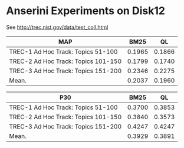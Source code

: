 # Anserini Experiments on Disk12

See http://trec.nist.gov/data/test_coll.html

MAP                                   | BM25   | QL     
--------------------------------------|--------|--------
TREC-1 Ad Hoc Track: Topics 51-100    | 0.1965 | 0.1866 
TREC-2 Ad Hoc Track: Topics 101-150   | 0.1799 | 0.1740 
TREC-3 Ad Hoc Track: Topics 151-200   | 0.2346 | 0.2275 
Mean.                                 | 0.2037 | 0.1960 


P30                                   | BM25   | QL     
--------------------------------------|--------|--------
TREC-1 Ad Hoc Track: Topics 51-100    | 0.3700 | 0.3853 
TREC-2 Ad Hoc Track: Topics 101-150   | 0.3840 | 0.3573 
TREC-3 Ad Hoc Track: Topics 151-200   | 0.4247 | 0.4247 
Mean.                                 | 0.3929 | 0.3891 
